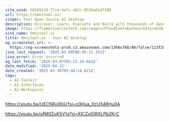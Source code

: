```yaml
---
site_uuid: b816913d-77ce-4e7c-a62c-0b20ad1df180
url: https://omnitool.ai/
zinger: Your Open Source AI Desktop
description: Discover, Learn, Evaluate and Build with thousands of Generative AI Models.
image: https://framerusercontent.com/images/PYav0IxmYsEwtUsorGdJyrwUJQ.png
site_name: Omnitool.ai
title: Omnitool.ai - Your AI Desktop
og_screenshot_url: >-
  https://og-screenshots-prod.s3.amazonaws.com/1366x768/80/false/113f2075cc26de708037efbb9f4963608112d2686da569647dc672d062005018.jpeg
jina_last_request: '2025-03-09T06:45:12.251Z'
jina_error: Error occurred
og_last_fetch: '2025-03-07T05:21:10.663Z'
date_modified: '2025-04-12'
date_created: '2025-03-30T05:44:14.821Z'
tags:
  - AI-Toolkit
  - AI-Interfaces
  - AI-Workspaces
---
```
































































































https://youtu.be/UECfiRv0XjU?si=q3Hua_XzU548Hu0A

https://youtu.be/ofM0ZoK5V1g?si=XlCZolGRXLPb2KrC
